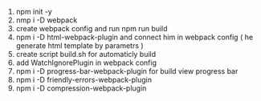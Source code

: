 1. npm init -y
2. nmp i -D webpack
3. create webpack config and run npm run build
4. npm i -D html-webpack-plugin and connect him in webpack config ( he generate html template by parametrs )
5. create script build.sh for automaticly build
6. add WatchIgnorePlugin in webpack config
7. npm i -D progress-bar-webpack-plugin for build view progress bar
8. npm i -D friendly-errors-webpack-plugin
9. npm i -D compression-webpack-plugin



